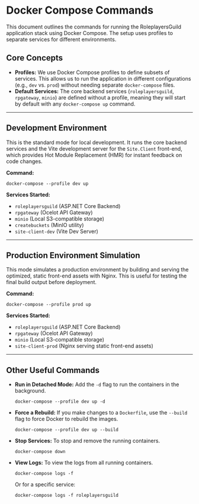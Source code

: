 # Docker Compose Commands

This document outlines the commands for running the RoleplayersGuild application stack using Docker Compose. The setup uses profiles to separate services for different environments.

## Core Concepts

- **Profiles:** We use Docker Compose profiles to define subsets of services. This allows us to run the application in different configurations (e.g., `dev` vs. `prod`) without needing separate `docker-compose` files.
- **Default Services:** The core backend services (`roleplayersguild`, `rpgateway`, `minio`) are defined without a profile, meaning they will start by default with any `docker-compose up` command.

---

## Development Environment

This is the standard mode for local development. It runs the core backend services and the Vite development server for the `Site.Client` front-end, which provides Hot Module Replacement (HMR) for instant feedback on code changes.

**Command:**
```shell
docker-compose --profile dev up
```

**Services Started:**
- `roleplayersguild` (ASP.NET Core Backend)
- `rpgateway` (Ocelot API Gateway)
- `minio` (Local S3-compatible storage)
- `createbuckets` (MinIO utility)
- `site-client-dev` (Vite Dev Server)

---

## Production Environment Simulation

This mode simulates a production environment by building and serving the optimized, static front-end assets with Nginx. This is useful for testing the final build output before deployment.

**Command:**
```shell
docker-compose --profile prod up
```

**Services Started:**
- `roleplayersguild` (ASP.NET Core Backend)
- `rpgateway` (Ocelot API Gateway)
- `minio` (Local S3-compatible storage)
- `site-client-prod` (Nginx serving static front-end assets)

---

## Other Useful Commands

- **Run in Detached Mode:** Add the `-d` flag to run the containers in the background.
  ```shell
  docker-compose --profile dev up -d
  ```

- **Force a Rebuild:** If you make changes to a `Dockerfile`, use the `--build` flag to force Docker to rebuild the images.
  ```shell
  docker-compose --profile dev up --build
  ```

- **Stop Services:** To stop and remove the running containers.
  ```shell
  docker-compose down
  ```

- **View Logs:** To view the logs from all running containers.
  ```shell
  docker-compose logs -f
  ```
  Or for a specific service:
  ```shell
  docker-compose logs -f roleplayersguild